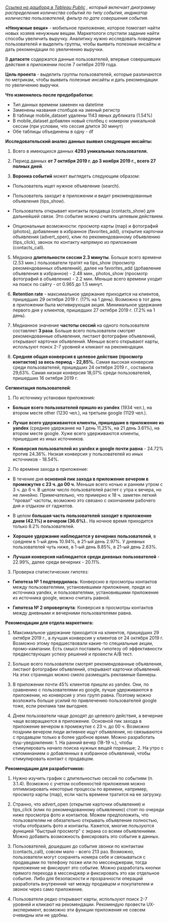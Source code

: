 _[Ссылка на дашборд в Tableau Public](https://public.tableau.com/app/profile/saiaana/viz/mobile_app_Stashkova_SL/Dashboard1) , который включает диаграмму распределения количества событий по типу события, индикатор количества пользователей, фильтр по дате совершения события._

**«Ненужные вещи»** - мобильное приложение, которое помогает найти новых хозяев ненужным вещам. Маркетологи спустили задание найти способы увеличить выручку. Аналитику нужно исследовать поведение пользователей и выделить группы, чтобы выявить полезные инсайты и дать рекомендации по увеличению выручки.  

В **датасете** содержатся данные пользователей, впервые совершивших действия в приложении после 7 октября 2019 года.

**Цель проекта** - выделить группы пользователей, которые различаются по метрикам, чтобы выявить полезные инсайты и дать рекомендации по увеличению выручки.

**Что изменилось после предобработки:**
- Тип данных времени заменен на datetime
- Заменены названия столбцов на зменый регистр
- В таблице mobile_dataset удалены 1143 явных дубликата (1.54%)
- В mobile_dataset добавлен новый столбец с номером уникальной сессии (при условии, что сессия длится 30 минут)
- Обе таблицы объединены в одну - df

**Исследовательский анализ данных выявил следующие инсайты:**
1) Всего в имеющихся данных **4293 уникальных пользователя.**

2) Период данных **от 7 октября 2019 г. до 3 ноября 2019 г., всего 27 полных дней**.

3) **Воронка событий** может выглядеть следующим образом:

- Пользователь ищет нужное объявление (search).
    
- Пользователь заходит в приложении и видит рекомендованные объявления (tips_show). 

- Пользователь открывает контакты продавца (contacts_show) для дальнейшей связи. Это событие можно считать целевым действием.
    
- Опциональные возможности: просмотр карты (map) и фотографий (photos), добавление в избранное (favorites_add), открытие карточки объявления (advert_open), клик по рекомендованному объявлению (tips_click), звонок по контакту напрямую из приложения (contacts_call). 
    
5) Медиана **длительности сессии 2.3 минуты**. Больше всего времени (2.53 мин.) пользователи тратят на tips_show (просмотр рекомендованных объявлений), далее на favorites_add (добавление объявления в избранное) - 2.48 мин., photos_show (просмотр фотографий в объявлении) - 2.2 мин. Меньше всего времени уходит на поиск по сайту - от 0.965 до 1.5 минут.

6) **Retention rate** - максимальное удержание приходится на клиентов, пришедших 29 октября 2019 г. (17% на 1 день). Возможно в тот день в приложении была мотивирующая акция. Минимальное удержание первого дня у клиентов, пришедших 27 октября 2019 г. (7.2% на 1 день).

7) Медианное значение **частоты сессий** на одного пользователя составляет **3 раза**. Больше всего пользователи смотрят рекомендованные объявления, листают фотографии объявлений, открывают карточки объявлений. Меньше всего открывают карты, используют поиск 2-7 уровней и кликают на рекомендации.

8) **Средняя общая конверсия в целевое действие (просмотр контактов) за весь период - 22,85%.** Самая высокая конверсия среди пользователей, пришедших 24 октября 2019 г., составила 29,63%. Самая низкая конверсия 18,07% среди пользователей, пришедших 16 октября 2019 г.

**Cегментация пользователей**:
1) По источнику установки приложения:
    
- **Больше всего пользователей пришло из yandex** (1934 чел.), на втором месте other (1230 чел.), на третьем google (1129 чел.).
    
- **Лучше всего удерживаются клиенты, пришедшие в приложение из yandex** (среднее удержание на 1 день 11,25%, на 21 день 3.61%), на втором месте google. Хуже всего удерживаются клиенты, пришедшие из иных источников.
    
- **Конверсия пользователей из yandex и google почти равна** - 24.72% против 24.36%. Низкая конверсия у пользователей из иных источников - 18.54%.  
    
2) По времени захода в приложение:

- В течение дня **основной пик захода в приложение вечером  в промежутке с 23 ч. до 00 ч.** Меньше всего ночью и ранним утром с 3 ч. до 6 ч. В целом число пользователей растет с утра к вечера, но не линейно. Примечательно, что примерно к 18 ч. заметен легкий "провал" частоты, возможно это связано с окончанием рабочего дня и отдыхом от гаджетов.
    
- В целом **большая часть пользователей заходит в приложение днем (42.1%) и вечером (36.6%).**. На ночное время приходится только 8.2% пользователей.
    
- **Хорошее удержание наблюдается у вечерних пользователей**, в среднем в 1-ый день 10.94%, в 21-ый день 2.97%. У дневных пользователей чуть ниже, в 1-ый день 8.85%, в 21-ый день 2.63%. 
    
- **Лучшая конверсия наблюдается среди дневных пользователей** - 22.99%, далее среди вечерних - 20.11%.
    
3) Проверка статистических гипотез:

- **Гипотеза № 1 подтвердилась**: Конверсию в просмотры контактов между пользователями, установившими приложение, придя из источника yandex, и пользователями, установившими приложение из источника google, можно считать равной.

- **Гипотеза № 2 опровергнута**: Конверсия в просмотры контактов между дневными и вечерними пользователями равна.

**Рекомендации для отдела маркетинга:**

1) Максимальное удержание приходится на клиентов, пришедших 29 октября 2019 г., а лучшая конверсия у клиентов от 24 октября 2019 г. Возможно этому предшествовали какие-то специальные акции, промо-кампании. Есть смысл поставить гипотезу об эффективности предвествующих успеху решений и провести A/B тест.

2) Больше всего пользователи смотрят рекомендованные объявления, листают фотографии объявлений, открывают карточки объявлений. На этих страницах можно смело размещать рекламные баннеры.

3) В приложении почти 45% клиентов пришли из yandex. Они, по сравнению с пользователями из google, лучше удерживаются в приложении, но конверсия у этих групп равна. Поэтому можно возложить больше усилий по привлечению пользователей google тоже, если реклама там выгоднее. 

4) Днем пользователи чаще доходят до целевого действия, а вечерние чаще возвращаются в приложение. Основной пик захода в приложение вечером  в промежутке с 23 ч. до 00 ч. Возможно поздним вечером люди активнее ищут объявления, но связываются с продавцом только в более удобное время. Можно разработать пуш-уведомления: 1. На ранний вечер (18-19 ч.), чтобы стимулировать начало поиска нужных вещей пораньше; 2. На утро с напоминанием о добавленных в избранное объявлений, чтобы стимулировать контакт с продавцом.

**Рекомендации для разработчиков:**

1) Нужно изучить график с длительностью сессий по событиям (п. 3.1.4). Возможно с учетом особенностей приложения можно оптимизировать некоторые процессы по времени, например, просмотр карты (map), если часть времени тратится на ее загрузку.

2) Странно, что advert_open (открытие карточки объявления) и tips_click (клик по рекомендованному объявлению) стоят по очереди ниже просмотра фото и контактов. Можем предположить, что пользователям не обязательно открывать объявление полностью, чтобы отобразить фото и контакты. Кажется, многие пользуются функцией "быстрый просмотр" с экрана со всеми объявлениями. Можно добавить возможность фиксировать это событие в данных. 
    
3) Пользователей, дошедших до события звонки по контактам (contacts_call), совсем мало - всего 213 раз. Возможно, пользователи могут сохранять номера себе и связываться с продавцами по телефону позже или по мессенджерам, тогда приложение не фиксирует это событие. Можно разработать кнопки прямого перехода в мессенджер и фиксировать это как отдельное событие. Либо для безопасности и прозрачности операций разработать внутренний чат между продавцом и покупателем и звонок через само приложение.

4) Пользователи редко открывают карты, используют поиск 2-7 уровней и кликают на рекомендации. Рекомендую провести UX-эксперимент, возможно эти функции приложения не совсем очевидны или не удобны. 

